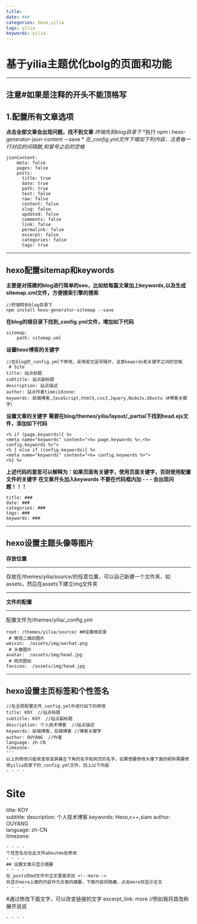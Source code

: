 ```yaml
---
title: 
date: ###
categories: hexo,yilia
tags: yilia
keywords: yilia
---
```


# 基于yilia主题优化bolg的页面和功能
- - - -
<!--more-->
## 注意#如果是注释的开头不能顶格写
## 1.配置所有文章选项
**点击全部文章会出现问题，找不到文章**
*终端先到blog目录下*
*执行 npm i hexo-generator-json-content --save *
*在_config.yml文件下增加下列内容，注意每一行对应的间隔数,和冒号之后的空格*
```
jsonContent:
    meta: false
    pages: false
    posts:
      title: true
      date: true
      path: true
      text: false
      raw: false
      content: false
      slug: false
      updated: false
      comments: false
      link: false
      permalink: false
      excerpt: false
      categories: false
      tags: true
```
- - - -
## hexo配置sitemap和keywords
**主要是对搭建的blog进行简单的seo，比如给每篇文章加上keywords,以及生成sitemap.xml文件，方便搜索引擎的搜索**
```
//终端转到blog目录下
npm install hexo-generator-sitemap --save
```
**在blog的根目录下找到_config.yml文件，增加如下代码**
```
sitemap:
    path: sitemap.xml
```
**设置hexo博客的关键字**
```
//在blog的_config.yml下修改，采用英文逗号隔开，注意kewords和关键字之间的空格
 # Site
title: 站点标题
subtitle: 站点副标题
description: 站点描述
author: 站点作者timeiidzone:
keywords: 前端博客,JavaScript,html5,css3,Jquery,NodeJs,Ubuntu（#博客关键字） 
```
**设置文章的关键字**
**需要在blog/themes/yilia/layout/_partial下找到head.ejs文件，添加如下代码**
```
<% if (page.keywords){ %>
<meta name="keywords" content="<%= page.keywords %>,<%= config.keywords %>">
<% } else if (config.keywords){ %>
<meta name="keywords" content="<%= config.keywords %>">
<%} %>
```
**上述代码的意思可以解释为：如果页面有关键字，使用页面关键字，否则使用配置文件的关键字**
**在文章开头加入keywords**
**不要在代码框内加 - - - 会出现问题！！！**
```
title: ###
date: ###
categories: ###
tags: ###
keywords: ###
```
- - - -
## hexo设置主题头像等图片
**存放位置**
- - - -
存放在/themes/yilia/source/的任意位置，可以自己新建一个文件夹，如assets，然后在assets下建立img文件夹
- - - -
**文件的配置**
- - - -
配置文件为/themes/yilia/_config.yml
```
root: /themes/yilia/source/ ##设置根目录
 # 微信二维码图片
weixin:  /assets/img/wechat.png
 # 头像图片
avatar:  /assets/img/head.jpg
 # 网页图标
favicon:  /assets/img/head.jpg
```
- - - -
## hexo设置主页标签和个性签名
```
//在全局配置文件_config.yml中进行如下的修改
title: KOY  //站点标题
subtitle: KOY  //站点副标题
description: 个人技术博客  //站点描述
keywords: 前端博客，后端博客 //博客关键字
author: OUYANG  //作者
language: zh-CN  
timezone:
'''
以上的修改只能改变改变屏幕左下角的名字和网页的名字，如果想要修改头像下面的昵称需要修改yilia目录下的_config.yml文件，加上以下内容
- - - -
```
 # Site
title: KOY  
subtitle:
description: 个人技术博客
keywords: Hexo,c++,slam
author: OUYANG  
language: zh-CN  
timezone:
```
- - - -
个性签名也在此文件aboutme处修改
- - - -
## 设置文章只显示摘要
- - - -
在_posts的md文件中正文里面添加 <!--more--> 
将显示more上面的内容作为文章的摘要，下面内容将隐藏，点击more将显示全文
- - - -
```
 #通过修改下面文字，可以改变链接的文字
excerpt_link: more //例如我将其改称展开说说
```
- - - -
